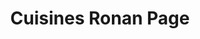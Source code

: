 ---
title: "Cuisines Ronan Page"
url: /la-forest-landerneau/cuisines-ronan-page/
shop: à faire soi-même
---